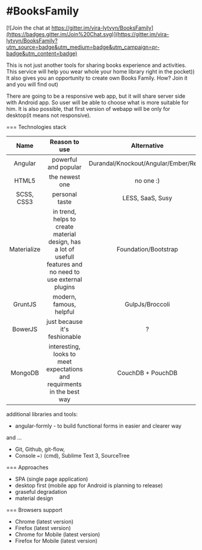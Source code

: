 #BooksFamily
===========

[![Join the chat at https://gitter.im/vira-lytvyn/BooksFamily](https://badges.gitter.im/Join%20Chat.svg)](https://gitter.im/vira-lytvyn/BooksFamily?utm_source=badge&utm_medium=badge&utm_campaign=pr-badge&utm_content=badge)

This is not just another tools for sharing books experience and activities. This service will help you wear whole your home library right in the pocket)) It also gives you an opportunity to create own Books Family. How? Join it and you will find out)

There are going to be a responsive web app, but it will share server side with Android app. 
So user will be able to choose what is more suitable for him. 
It is also possible, that first version of webapp will be only for desktop(it means not responsive).

===
Technologies stack

| Name      |     Reason to use      |  Alternative |
|:-----------:|:----------------------:|:-------------:|
| Angular | powerful and popular | Durandal/Knockout/Angular/Ember/React|
| HTML5 | the newest one | no one :) |
| SCSS, CSS3 | personal taste | LESS, SaaS, Susy|
| Materialize | in trend, helps to create material design, has a lot of usefull features and no need to use external plugins | Foundation/Bootstrap |
| GruntJS | modern, famous, helpful | GulpJs/Broccoli |
| BowerJS | just because it's feshionable | ? |
| MongoDB | interesting, looks to meet expectations and requirments in the best way |CouchDB + PouchDB|

additional libraries and tools:
- angular-formly - to build functional forms in easier and clearer way

and ... 

- Git, Github, git-flow, 
- Console `=)` (cmd), Sublime Text 3, SourceTree

===
Approaches

- SPA (single page application)
- desktop first (mobile app for Android is planning to release)
- graseful degradation
- material design

===
Browsers support

- Chrome (latest version)
- Firefox (latest version)
- Chrome for Mobile (latest version)
- Firefox for Mobile (latest version)
